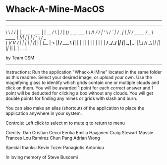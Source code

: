 # Whack-A-Mine-MacOS
*****************************************************************************************************
__        __  _                      _                 _              __  __   _
\ \      / / | |__     __ _    ___  | | __            / \            |  \/  | (_)  _ __     ___
\ \ /\ / /  | '_ \   / _` |  / __| | |/ /  _____    / _ \    _____  | |\/| | | | | '_ \   / _ \
\ V  V /   | | | | | (_| | | (__  |   <  |_____|  / ___ \  |_____| | |  | | | | | | | | |  __/
\_/\_/    |_| |_|  \__,_|  \___| |_|\_\         /_/   \_\         |_|  |_| |_| |_| |_|  \___|

by Team CSM
*****************************************************************************************************

Instructions:
Run the application "Whack-A-Mine" located in the same folder as this readme.
Select your desired image, or upload your own.
Use the magnifying glass to identify which grids contain one or multiple clouds and click on them.
You will be awarded 1 point for each correct answer and 1 point will be deducted for clicking a box without any clouds.
You will get double points for finding any mines or grids with slash and burn.

You can also make an alias (shortcut) of the application to place the application anywhere in your system.

Controls:
Left click to select
m to mute
q to return to menu

Credits:
Dan Cristian Cecoi
Eerika Emilia Haajanen
Craig Stewart Massie
Frances Lou Ramirez
Chun Pang Adrian Wong

Special thanks:
Kevin Tozer
Panagiotis Antoniou

In loving memory of Steve Buscemi
